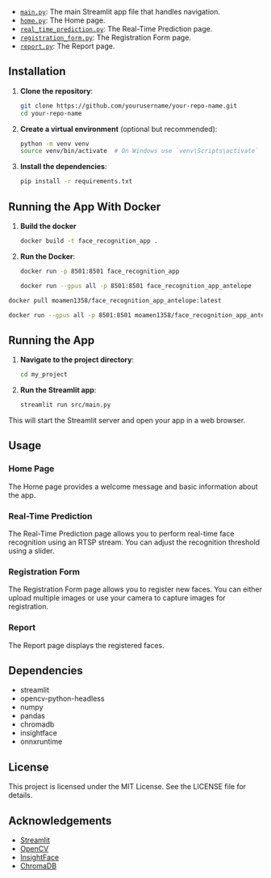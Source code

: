 
- [`main.py`](command:_github.copilot.openRelativePath?%5B%7B%22scheme%22%3A%22file%22%2C%22authority%22%3A%22%22%2C%22path%22%3A%22%2Fhome%2Finvisa%2FDesktop%2Fmy_grad_streamlit%2Fmain.py%22%2C%22query%22%3A%22%22%2C%22fragment%22%3A%22%22%7D%2C%22246d973a-88ae-4dd4-b5ed-1fde6b242444%22%5D "/home/invisa/Desktop/my_grad_streamlit/main.py"): The main Streamlit app file that handles navigation.
- [`home.py`](command:_github.copilot.openRelativePath?%5B%7B%22scheme%22%3A%22file%22%2C%22authority%22%3A%22%22%2C%22path%22%3A%22%2Fhome%2Finvisa%2FDesktop%2Fmy_grad_streamlit%2Fhome.py%22%2C%22query%22%3A%22%22%2C%22fragment%22%3A%22%22%7D%2C%22246d973a-88ae-4dd4-b5ed-1fde6b242444%22%5D "/home/invisa/Desktop/my_grad_streamlit/home.py"): The Home page.
- [`real_time_prediction.py`](command:_github.copilot.openRelativePath?%5B%7B%22scheme%22%3A%22file%22%2C%22authority%22%3A%22%22%2C%22path%22%3A%22%2Fhome%2Finvisa%2FDesktop%2Fmy_grad_streamlit%2Freal_time_prediction.py%22%2C%22query%22%3A%22%22%2C%22fragment%22%3A%22%22%7D%2C%22246d973a-88ae-4dd4-b5ed-1fde6b242444%22%5D "/home/invisa/Desktop/my_grad_streamlit/real_time_prediction.py"): The Real-Time Prediction page.
- [`registration_form.py`](command:_github.copilot.openRelativePath?%5B%7B%22scheme%22%3A%22file%22%2C%22authority%22%3A%22%22%2C%22path%22%3A%22%2Fhome%2Finvisa%2FDesktop%2Fmy_grad_streamlit%2Fregistration_form.py%22%2C%22query%22%3A%22%22%2C%22fragment%22%3A%22%22%7D%2C%22246d973a-88ae-4dd4-b5ed-1fde6b242444%22%5D "/home/invisa/Desktop/my_grad_streamlit/registration_form.py"): The Registration Form page.
- [`report.py`](command:_github.copilot.openRelativePath?%5B%7B%22scheme%22%3A%22file%22%2C%22authority%22%3A%22%22%2C%22path%22%3A%22%2Fhome%2Finvisa%2FDesktop%2Fmy_grad_streamlit%2Freport.py%22%2C%22query%22%3A%22%22%2C%22fragment%22%3A%22%22%7D%2C%22246d973a-88ae-4dd4-b5ed-1fde6b242444%22%5D "/home/invisa/Desktop/my_grad_streamlit/report.py"): The Report page.

## Installation

1. **Clone the repository**:

    ```sh
    git clone https://github.com/yourusername/your-repo-name.git
    cd your-repo-name
    ```

2. **Create a virtual environment** (optional but recommended):

    ```sh
    python -m venv venv
    source venv/bin/activate  # On Windows use `venv\Scripts\activate`
    ```

3. **Install the dependencies**:

    ```sh
    pip install -r requirements.txt
    ```
## Running the App With Docker

1. **Build the docker**

    ```sh
    docker build -t face_recognition_app .
    ```

2. **Run the Docker**:

    ```sh
    docker run -p 8501:8501 face_recognition_app
    ```
    ```sh
    docker run --gpus all -p 8501:8501 face_recognition_app_antelope
    ```
```sh
docker pull moamen1358/face_recognition_app_antelope:latest

docker run --gpus all -p 8501:8501 moamen1358/face_recognition_app_antelope 
```


## Running the App

1. **Navigate to the project directory**:

    ```sh
    cd my_project
    ```

2. **Run the Streamlit app**:

    ```sh
    streamlit run src/main.py
    ```

This will start the Streamlit server and open your app in a web browser.

## Usage

### Home Page

The Home page provides a welcome message and basic information about the app.

### Real-Time Prediction

The Real-Time Prediction page allows you to perform real-time face recognition using an RTSP stream. You can adjust the recognition threshold using a slider.

### Registration Form

The Registration Form page allows you to register new faces. You can either upload multiple images or use your camera to capture images for registration.

### Report

The Report page displays the registered faces.

## Dependencies

- streamlit
- opencv-python-headless
- numpy
- pandas
- chromadb
- insightface
- onnxruntime

## License

This project is licensed under the MIT License. See the LICENSE file for details.

## Acknowledgements

- [Streamlit](https://streamlit.io/)
- [OpenCV](https://opencv.org/)
- [InsightFace](https://github.com/deepinsight/insightface)
- [ChromaDB](https://github.com/chroma-core/chroma)